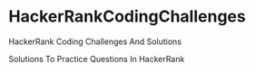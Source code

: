 # HackerRankCodingChallenges
HackerRank Coding Challenges And Solutions

Solutions To Practice Questions In HackerRank

